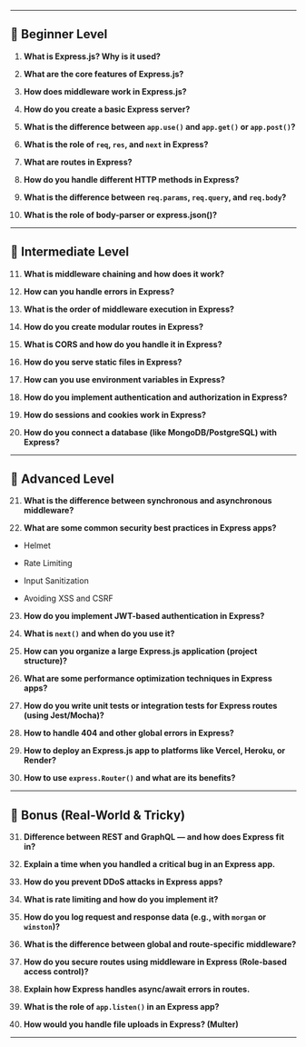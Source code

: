 
---

## 🔹 **Beginner Level**

1. **What is Express.js? Why is it used?**

 2. **What are the core features of Express.js?**

 3. **How does middleware work in Express.js?**

 4. **How do you create a basic Express server?**

 5. **What is the difference between `app.use()` and `app.get()` or `app.post()`?**

 6. **What is the role of `req`, `res`, and `next` in Express?**

 7. **What are routes in Express?**

 8. **How do you handle different HTTP methods in Express?**

 9. **What is the difference between `req.params`, `req.query`, and `req.body`?**

 10. **What is the role of body-parser or express.json()?**

---

## 🔹 **Intermediate Level**

11. **What is middleware chaining and how does it work?**

12. **How can you handle errors in Express?**

13. **What is the order of middleware execution in Express?**

 14. **How do you create modular routes in Express?**

 15. **What is CORS and how do you handle it in Express?**

 16. **How do you serve static files in Express?**

 17. **How can you use environment variables in Express?**

 18. **How do you implement authentication and authorization in Express?**

19. **How do sessions and cookies work in Express?**

 20. **How do you connect a database (like MongoDB/PostgreSQL) with Express?**

---

## 🔹 **Advanced Level**

21. **What is the difference between synchronous and asynchronous middleware?**

 22. **What are some common security best practices in Express apps?**

- Helmet
    
- Rate Limiting
    
- Input Sanitization
    
- Avoiding XSS and CSRF
    

 23. **How do you implement JWT-based authentication in Express?**

24. **What is `next()` and when do you use it?**

 25. **How can you organize a large Express.js application (project structure)?**

 26. **What are some performance optimization techniques in Express apps?**

 27. **How do you write unit tests or integration tests for Express routes (using Jest/Mocha)?**

 28. **How to handle 404 and other global errors in Express?**

 29. **How to deploy an Express.js app to platforms like Vercel, Heroku, or Render?**

 30. **How to use `express.Router()` and what are its benefits?**

---

## 🔹 **Bonus (Real-World & Tricky)**

 31. **Difference between REST and GraphQL — and how does Express fit in?**

32. **Explain a time when you handled a critical bug in an Express app.**

 33. **How do you prevent DDoS attacks in Express apps?**

 34. **What is rate limiting and how do you implement it?**

 35. **How do you log request and response data (e.g., with `morgan` or `winston`)?**

 36. **What is the difference between global and route-specific middleware?**

 37. **How do you secure routes using middleware in Express (Role-based access control)?**

 38. **Explain how Express handles async/await errors in routes.**

 39. **What is the role of `app.listen()` in an Express app?**

 40. **How would you handle file uploads in Express? (Multer)**

---
